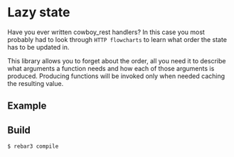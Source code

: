 Lazy state
=====

Have you ever written cowboy_rest handlers? In this case you most probably had
to look through `HTTP flowcharts` to learn what order the state has to be
updated in.

This library allows you to forget about the order, all you need it to describe
what arguments a function needs and how each of those arguments is produced.
Producing functions will be invoked only when needed caching the resulting
value.

Example
-----



Build
-----

    $ rebar3 compile

